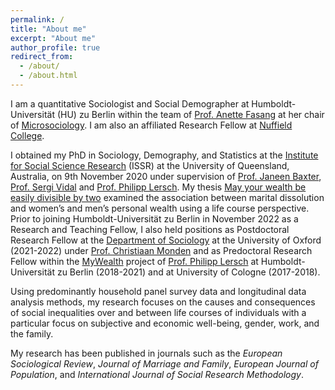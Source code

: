 ```yaml
---
permalink: /
title: "About me"
excerpt: "About me"
author_profile: true
redirect_from: 
  - /about/
  - /about.html
---
```


I am a quantitative Sociologist and Social Demographer at Humboldt-Universität (HU) zu Berlin within the team of [Prof. Anette Fasang](https://www.sowi.hu-berlin.de/en/lehrbereiche-en/mikrosoziologie-en/research-team/anettefasang) at her chair of [Microsociology](https://www.sowi.hu-berlin.de/en/lehrbereiche-en/mikrosoziologie-en). I am also an affiliated Research Fellow at [Nuffield College](https://www.nuffield.ox.ac.uk/). <!---, the University of Oxford, and the [Life Course Centre](https://lifecoursecentre.org.au/), the University of Queensland (UQ).--> 

I obtained my PhD in Sociology, Demography, and Statistics at the [Institute for Social Science Research](https://issr.uq.edu.au/) (ISSR) at the University of Queensland, Australia, on 9th November 2020 under supervision of [Prof. Janeen Baxter](https://vidalsergi.wordpress.com/), [Prof. Sergi Vidal](https://vidalsergi.wordpress.com/) and [Prof. Philipp Lersch](https://pmlersch.github.io/). My thesis [May your wealth be easily divisible by two](/files/phd_thesis.pdf) examined the association between marital dissolution and women’s and men’s personal wealth using a life course perspective. Prior to joining Humboldt-Universität zu Berlin in November 2022 as a Research and Teaching Fellow, I also held positions as Postdoctoral Research Fellow at the [Department of Sociology](https://www.sociology.ox.ac.uk/) at the University of Oxford (2021-2022) under [Prof. Christiaan Monden](https://www.sociology.ox.ac.uk/people/christiaan-monden) and as Predoctoral Research Fellow within the [MyWealth](https://www.sowi.hu-berlin.de/en/lehrbereiche-en/sozpolsoz/research/mywealth_eng) project of [Prof. Philipp Lersch](https://pmlersch.github.io/) at Humboldt-Universität zu Berlin (2018-2021) and at University of Cologne (2017-2018).

Using predominantly household panel survey data and longitudinal data analysis methods, my research focuses on the causes and consequences of social inequalities over and between life courses of individuals with a particular focus on subjective and economic well-being, gender, work, and the family.

My research has been published in journals such as the *European Sociological Review*, *Journal of Marriage and Family*, *European Journal of Population*, and *International Journal of Social Research Methodology*.

